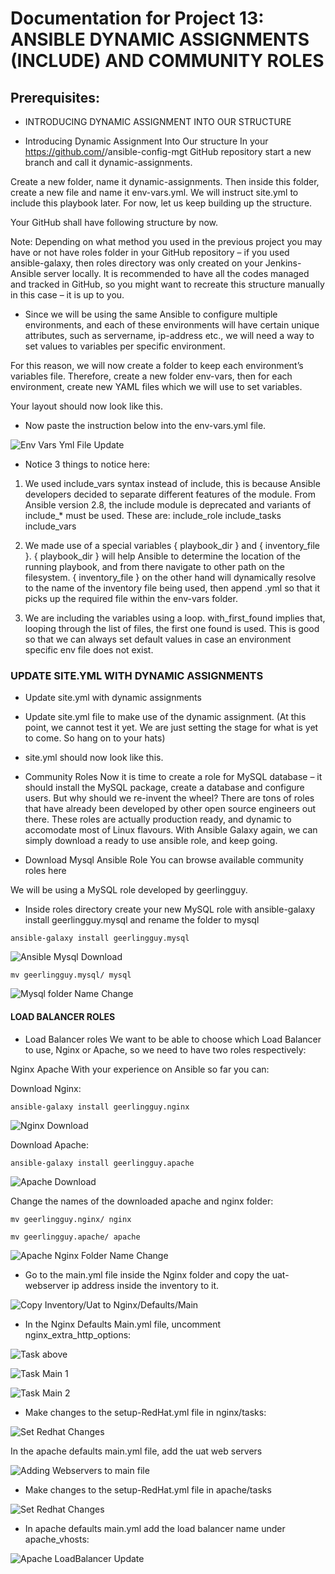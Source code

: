 # Documentation for Project 13: ANSIBLE DYNAMIC ASSIGNMENTS (INCLUDE) AND COMMUNITY ROLES

## Prerequisites:

- INTRODUCING DYNAMIC ASSIGNMENT INTO OUR STRUCTURE

- Introducing Dynamic Assignment Into Our structure
In your https://github.com/<your-name>/ansible-config-mgt GitHub repository start a new branch and call it dynamic-assignments.

Create a new folder, name it dynamic-assignments. Then inside this folder, create a new file and name it env-vars.yml. We will instruct site.yml to include this playbook later. For now, let us keep building up the structure.

Your GitHub shall have following structure by now.

Note: Depending on what method you used in the previous project you may have or not have roles folder in your GitHub repository – if you used ansible-galaxy, then roles directory was only created on your Jenkins-Ansible server locally. It is recommended to have all the codes managed and tracked in GitHub, so you might want to recreate this structure manually in this case – it is up to you.

- Since we will be using the same Ansible to configure multiple environments, and each of these environments will have certain unique attributes, such as servername, ip-address etc., we will need a way to set values to variables per specific environment.

For this reason, we will now create a folder to keep each environment’s variables file. Therefore, create a new folder env-vars, then for each environment, create new YAML files which we will use to set variables.

Your layout should now look like this.


- Now paste the instruction below into the env-vars.yml file.

![Env Vars Yml File Update](./images/env-varsyml.PNG)

- Notice 3 things to notice here:

1. We used include_vars syntax instead of include, this is because Ansible developers decided to separate different features of the module. From Ansible version 2.8, the include module is deprecated and variants of include_* must be used. These are:
include_role
include_tasks
include_vars

2. We made use of a special variables { playbook_dir } and { inventory_file }. { playbook_dir } will help Ansible to determine the location of the running playbook, and from there navigate to other path on the filesystem. { inventory_file } on the other hand will dynamically resolve to the name of the inventory file being used, then append .yml so that it picks up the required file within the env-vars folder.

3. We are including the variables using a loop. with_first_found implies that, looping through the list of files, the first one found is used. This is good so that we can always set default values in case an environment specific env file does not exist.

### UPDATE SITE.YML WITH DYNAMIC ASSIGNMENTS

- Update site.yml with dynamic assignments

- Update site.yml file to make use of the dynamic assignment. (At this point, we cannot test it yet. We are just setting the stage for what is yet to come. So hang on to your hats)

- site.yml should now look like this.

- Community Roles
Now it is time to create a role for MySQL database – it should install the MySQL package, create a database and configure users. But why should we re-invent the wheel? There are tons of roles that have already been developed by other open source engineers out there. These roles are actually production ready, and dynamic to accomodate most of Linux flavours. With Ansible Galaxy again, we can simply download a ready to use ansible role, and keep going.

- Download Mysql Ansible Role
You can browse available community roles here

We will be using a MySQL role developed by geerlingguy.

- Inside roles directory create your new MySQL role with ansible-galaxy install geerlingguy.mysql and rename the folder to mysql

`ansible-galaxy install geerlingguy.mysql`

![Ansible Mysql Download](./images/ansible-mysql.PNG)

`mv geerlingguy.mysql/ mysql`

![Mysql folder Name Change](./images/change-to-mysql.PNG)

#### LOAD BALANCER ROLES

- Load Balancer roles
We want to be able to choose which Load Balancer to use, Nginx or Apache, so we need to have two roles respectively:

Nginx
Apache
With your experience on Ansible so far you can:

Download Nginx:

`ansible-galaxy install geerlingguy.nginx`

![Nginx Download](./images/nginx-dwnld.PNG)

Download Apache:

`ansible-galaxy install geerlingguy.apache`

![Apache Download](./images/apache-dwnld.PNG)

Change the names of the downloaded apache and nginx folder:

`mv geerlingguy.nginx/ nginx`

`mv geerlingguy.apache/ apache`

![Apache Nginx Folder Name Change](./images/apache-nginx-foldername-change.PNG)

- Go to the main.yml file inside the Nginx folder and copy the uat-webserver ip address inside the inventory to it.

![Copy Inventory/Uat to Nginx/Defaults/Main](./images/cp-inven-uat-nginx-defaults-main.PNG)

- In the Nginx Defaults Main.yml file, uncomment nginx_extra_http_options:

![Task above ](./images/nginx-http-uncomment.PNG)

![Task Main 1](./images/task-main-1.PNG)

![Task Main 2](./images/task-main-2.PNG)

- Make changes to the setup-RedHat.yml file in nginx/tasks:

![Set Redhat Changes](./images/nginx-redhat-fileupdate.PNG)

In the apache defaults main.yml file, add the uat web servers

![Adding Webservers to main file](./images/uat-webservers.PNG)

- Make changes to the setup-RedHat.yml file in apache/tasks

![Set Redhat Changes](./images/apache-task-set-redhat.PNG)

- In apache defaults main.yml add the load balancer name under apache_vhosts:

![Apache LoadBalancer Update](./images/apache-vhosts-loadbal.PNG)

